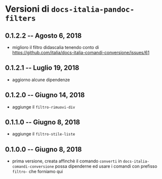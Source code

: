 
# Versioni di `docs-italia-pandoc-filters`

## 0.1.2.2 -- Agosto 6, 2018

* miglioro il filtro didascalia tenendo conto di
  https://github.com/italia/docs-italia-comandi-conversione/issues/61

## 0.1.2.1 -- Luglio 19, 2018

* aggiorno alcune dipendenze

## 0.1.2.0 -- Giugno 14, 2018

* aggiunge il `filtro-rimuovi-div`

## 0.1.1.0  -- Giugno 8, 2018

* aggiunge il `filtro-stile-liste`

## 0.1.0.0  -- Giugno 8, 2018

* prima versione, creata affinchè il comando `converti` in
  `docs-italia-comandi-conversione` possa dipenderne ed usare i
  comandi con prefisso `filtro-` che forniamo qui
